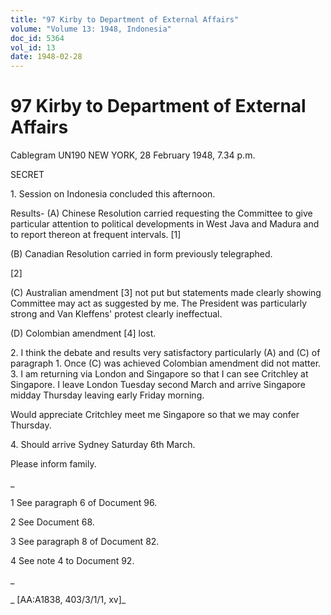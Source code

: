 ```yaml
---
title: "97 Kirby to Department of External Affairs"
volume: "Volume 13: 1948, Indonesia"
doc_id: 5364
vol_id: 13
date: 1948-02-28
---
```


# 97 Kirby to Department of External Affairs

Cablegram UN190 NEW YORK, 28 February 1948, 7.34 p.m.

SECRET

1\. Session on Indonesia concluded this afternoon.

Results- (A) Chinese Resolution carried requesting the Committee to give particular attention to political developments in West Java and Madura and to report thereon at frequent intervals. [1]

(B) Canadian Resolution carried in form previously telegraphed.

[2]

(C) Australian amendment [3] not put but statements made clearly showing Committee may act as suggested by me. The President was particularly strong and Van Kleffens' protest clearly ineffectual.

(D) Colombian amendment [4] lost.

2\. I think the debate and results very satisfactory particularly (A) and (C) of paragraph 1. Once (C) was achieved Colombian amendment did not matter. 3. I am returning via London and Singapore so that I can see Critchley at Singapore. I leave London Tuesday second March and arrive Singapore midday Thursday leaving early Friday morning.

Would appreciate Critchley meet me Singapore so that we may confer Thursday.

4\. Should arrive Sydney Saturday 6th March.

Please inform family.

_

1 See paragraph 6 of Document 96.

2 See Document 68.

3 See paragraph 8 of Document 82.

4 See note 4 to Document 92.

_

_ [AA:A1838, 403/3/1/1, xv]_
